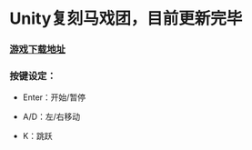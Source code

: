 # Unity复刻马戏团，目前更新完毕

### [游戏下载地址](https://pan.baidu.com/s/1hfpjYiluI38oOXynGqMQoA?pwd=h0y7)

### 按键设定：

* Enter：开始/暂停

* A/D：左/右移动

* K：跳跃